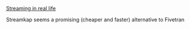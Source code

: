 [Streaming in real life](https://davidsj.substack.com/p/streaming-in-real-life)

Streamkap seems a promising (cheaper and faster) alternative to Fivetran 